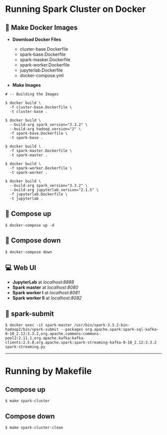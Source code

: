 # Running Spark Cluster on Docker

## 🌟 Make Docker Images
- **Download Docker Files**
   - cluster-base.Dockerfile
   - spark-base.Dockerfile
   - spark-masker.Dockerfile
   - spark-worker.Dockerfile
   - jupyterlab.Dockerfile
   - docker-compose.yml

- **Make Images**
```shell
# -- Building the Images

$ docker build \
  -f cluster-base.Dockerfile \
  -t cluster-base .

$ docker build \
  --build-arg spark_version="3.3.2" \
  --build-arg hadoop_version="2" \
  -f spark-base.Dockerfile \
  -t spark-base .

$ docker build \
  -f spark-master.Dockerfile \
  -t spark-master .

$ docker build \
  -f spark-worker.Dockerfile \
  -t spark-worker .

$ docker build \
  --build-arg spark_version="3.3.2" \
  --build-arg jupyterlab_version="2.1.5" \
  -f jupyterlab.Dockerfile \
  -t jupyterlab .
```

## 🌟 Compose up
```shell
$ docker-compose up -d
```

## 🌟 Compose down
```shell
$ docker-compose down
```

## :computer: Web UI
- **JupyterLab** at *localhost:8888*
- **Spark master** at *localhost:8080*
- **Spark worker I** at *localhost:8081*
- **Spark worker II** at *localhost:8082*

## 📝 spark-submit
```
$ docker exec -it spark-master /usr/bin/spark-3.3.2-bin-hadoop2/bin/spark-submit --packages org.apache.spark:spark-sql-kafka-0-10_2.12:3.3.2,org.apache.commons:commons-pool2:2.11.1,org.apache.kafka:kafka-clients:2.5.0,org.apache.spark:spark-streaming-kafka-0-10_2.12:3.3.2 spark-streaming.py
```

---

# Running by Makefile
## Compose up
```shell
$ make spark-cluster
```

## Compose down
```shell
$ make spark-cluster-clean
```
